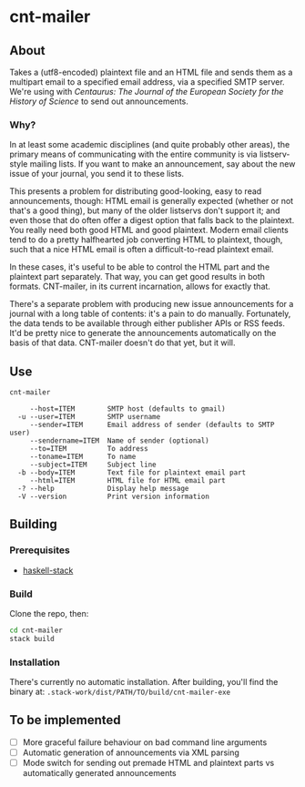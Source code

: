 # cnt-mailer
## About
Takes a (utf8-encoded) plaintext file and an HTML file and sends them as a multipart email to a specified email address, via a specified SMTP server. We're using with *Centaurus: The Journal of the European Society for the History of Science* to send out announcements.

### Why?
In at least some academic disciplines (and quite probably other areas), the primary means of communicating with the entire community is via listserv-style mailing lists. If you want to make an announcement, say about the new issue of your journal, you send it to these lists.

This presents a problem for distributing good-looking, easy to read announcements, though: HTML email is generally expected (whether or not that's a good thing), but many of the older listservs don't support it; and even those that do often offer a digest option that falls back to the plaintext. You really need both good HTML and good plaintext. Modern email clients tend to do a pretty halfhearted job converting HTML to plaintext, though, such that a nice HTML email is often a difficult-to-read plaintext email.

In these cases, it's useful to be able to control the HTML part and the plaintext part separately. That way, you can get good results in both formats. CNT-mailer, in its current incarnation, allows for exactly that.

There's a separate problem with producing new issue announcements for a journal with a long table of contents: it's a pain to do manually. Fortunately, the data tends to be available through either publisher APIs or RSS feeds. It'd be pretty nice to generate the announcements automatically on the basis of that data. CNT-mailer doesn't do that yet, but it will.

## Use

``` sh
cnt-mailer
```

``` 
     --host=ITEM        SMTP host (defaults to gmail)
  -u --user=ITEM        SMTP username
     --sender=ITEM      Email address of sender (defaults to SMTP user)
     --sendername=ITEM  Name of sender (optional)
     --to=ITEM          To address
     --toname=ITEM      To name
     --subject=ITEM     Subject line
  -b --body=ITEM        Text file for plaintext email part
     --html=ITEM        HTML file for HTML email part
  -? --help             Display help message
  -V --version          Print version information
```

## Building
### Prerequisites
- [haskell-stack](https://docs.haskellstack.org/en/stable/README/)

### Build
Clone the repo, then:

``` sh
cd cnt-mailer
stack build
```

### Installation
There's currently no automatic installation. After building, you'll find the binary at:
`.stack-work/dist/PATH/TO/build/cnt-mailer-exe`

## To be implemented
- [ ] More graceful failure behaviour on bad command line arguments
- [ ] Automatic generation of announcements via XML parsing
- [ ] Mode switch for sending out premade HTML and plaintext parts vs automatically generated announcements
